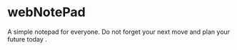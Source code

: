 # webNotePad
A simple notepad for everyone. Do not forget your next move and plan your future today .
